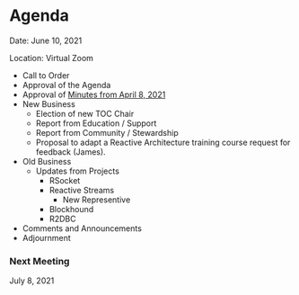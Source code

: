 # Agenda

Date: June 10, 2021

Location: Virtual Zoom

 - Call to Order
 - Approval of the Agenda
 - Approval of [Minutes from April 8, 2021](https://github.com/reactivefoundation/toc/blob/master/meetings/2021-04-8/minutes.md)
 - New Business
   - Election of new TOC Chair
   - Report from Education / Support
   - Report from Community / Stewardship
   - Proposal to adapt a Reactive Architecture training course request for feedback (James).
 - Old Business
   - Updates from Projects
     - RSocket
     - Reactive Streams
        - New Representive
     - Blockhound
     - R2DBC
 - Comments and Announcements
 - Adjournment

### Next Meeting 
July 8, 2021
